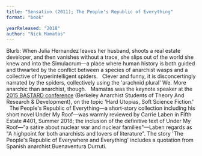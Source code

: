 ```yaml
---
title: "Sensation (2011); The People's Republic of Everything"
format: "book"

yearReleased: "2018"
author: "Nick Mamatas"
---
```

 Blurb: When Julia Hernandez leaves her husband, shoots a  real estate developer, and then vanishes without a trace, she slips out of the  world she knew and into the Simulacrum—a place where human history is both  guided and thwarted by the conflict between a species of anarchist wasps and a  collective of hyperintelligent spiders.
  
 Clever and funny, it is disconcertingly narrated by the spiders,  collectively using the 'arachnid plural' We. More anarchic than anarchist,  though.
  
 Mamatas was the keynote speaker at the <a href="http://sfbay-anarchists.org/conference/bastard-2015/">2015 BASTARD  conference</a> (Berkeley Anarchist Students of Theory And Research &  Development), on the topic 'Hard Utopias, Soft Science Fiction.'
  
 The People's Republic of Everything—a short-story collection including  his short novel Under My Roof—was warmly reviewed by Carrie Laben in  Fifth Estate #401, Summer 2018; the inclusion of the definitive text of  Under My Roof—"a satire about nuclear war and nuclear families"—Laben  regards as "A highpoint for both anarchists and lovers of literature". The story  'The People's Republic of Everywhere and Everything' includes a quotation from  Spanish anarchist Buenaventura Durruti.